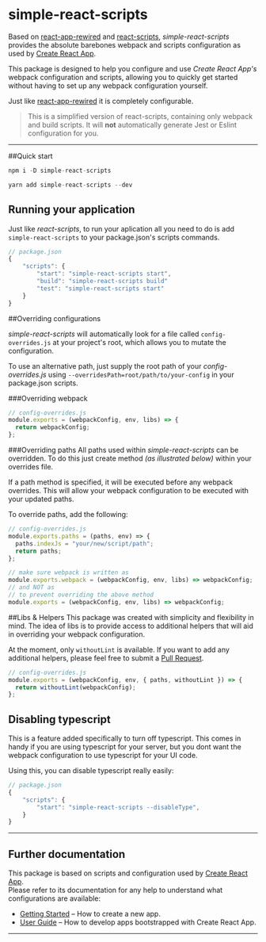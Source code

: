 # simple-react-scripts

Based on [react-app-rewired](https://github.com/timarney/react-app-rewired) and [react-scripts](https://github.com/facebook/create-react-app/tree/master/packages/react-scripts), _simple-react-scripts_ provides the absolute barebones webpack and scripts configuration as used by [Create React App](https://github.com/facebook/create-react-app/).

This package is designed to help you configure and use _Create React App's_ webpack configuration and scripts, allowing you to quickly get started without having to set up any webpack configuration yourself.

Just like [react-app-rewired](https://github.com/timarney/react-app-rewired) it is completely configurable.

> This is a simplified version of react-scripts, containing only webpack and build scripts. It will **not** automatically generate Jest or Eslint configuration for you.

---

##Quick start

```js
npm i -D simple-react-scripts

yarn add simple-react-scripts --dev
```

## Running your application

Just like _react-scripts_, to run your aplication all you need to do is add `simple-react-scripts` to your package.json's scripts commands.

```js
// package.json
{
    "scripts": {
        "start": "simple-react-scripts start",
        "build": "simple-react-scripts build"
        "test": "simple-react-scripts start"
    }
}
```

##Overriding configurations

_simple-react-scripts_ will automatically look for a file called `config-overrides.js` at your project's root, which allows you to mutate the configuration.

To use an alternative path, just supply the root path of your _config-overrides.js_ using `--overridesPath=root/path/to/your-config` in your package.json scripts.

###Overriding webpack

```js
// config-overrides.js
module.exports = (webpackConfig, env, libs) => {
  return webpackConfig;
};
```

###Overriding paths
All paths used within _simple-react-scripts_ can be overridden. To do this just create method _(as illustrated below)_ within your overrides file.

If a path method is specified, it will be executed before any webpack overrides. This will allow your webpack configuration to be executed with your updated paths.

To override paths, add the following:

```js
// config-overrides.js
module.exports.paths = (paths, env) => {
  paths.indexJs = "your/new/script/path";
  return paths;
};

// make sure webpack is written as
module.exports.webpack = (webpackConfig, env, libs) => webpackConfig;
// and NOT as
// to prevent overriding the above method
module.exports = (webpackConfig, env, libs) => webpackConfig;
```

##Libs & Helpers
This package was created with simplicity and flexibility in mind. The idea of libs is to provide access to additional helpers that will aid in overriding your webpack configuration.

At the moment, only `withoutLint` is available. If you want to add any additional helpers, please feel free to submit a [Pull Request](https://github.com/theboyWhoCriedWoolf/simple-react-scripts/pulls).

```js
// config-overrides.js
module.exports = (webpackConfig, env, { paths, withoutLint }) => {
  return withoutLint(webpackConfig);
};
```

## Disabling typescript

This is a feature added specifically to turn off typescript. This comes in handy if you are using typescript for your server, but you dont want the webpack configuration to use typescript for your UI code.

Using this, you can disable typescript really easily:

```js
// package.json
{
    "scripts": {
        "start": "simple-react-scripts --disableType",
    }
}
```

---

## Further documentation

This package is based on scripts and configuration used by [Create React App](https://github.com/facebook/create-react-app).<br>
Please refer to its documentation for any help to understand what configurations are available:

- [Getting Started](https://github.com/facebook/create-react-app/blob/master/README.md#getting-started) – How to create a new app.
- [User Guide](https://github.com/facebook/create-react-app/blob/master/packages/react-scripts/template/README.md) – How to develop apps bootstrapped with Create React App.

---
